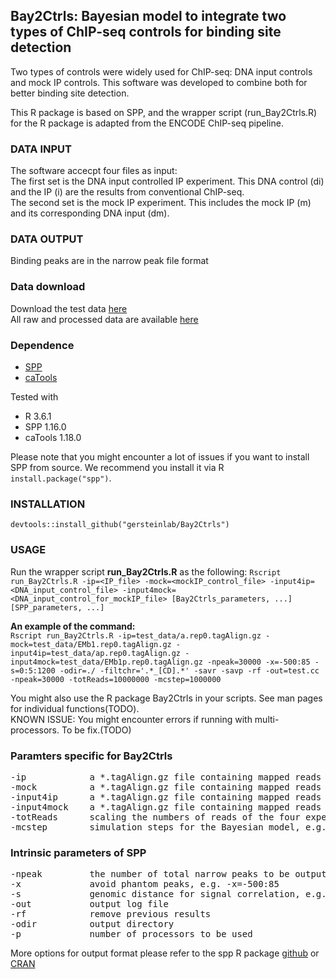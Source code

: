 ## Bay2Ctrls: Bayesian model to integrate two types of ChIP-seq controls for binding site detection
Two types of controls were widely used for ChIP-seq: DNA input controls and mock IP controls. This software was developed to combine both for better binding site detection.

This R package is based on SPP, and the wrapper script (run_Bay2Ctrls.R) for the R package is adapted from the ENCODE ChIP-seq pipeline. 

### DATA INPUT
The software accecpt four files as input:  
The first set is the DNA input controlled IP experiment. This DNA control (di) and the IP (i) are the results from conventional ChIP-seq.  
The second set is the mock IP experiment. This includes the mock IP (m) and its corresponding DNA input (dm).

### DATA OUTPUT
Binding peaks are in the narrow peak file format

### Data download
Download the test data [here](http://archive2.gersteinlab.org/proj/MockOrNot/Bay2Ctrls/test_data/)  
All raw and processed data are available [here](http://archive2.gersteinlab.org/proj/MockOrNot/Data/)

### Dependence
- [SPP](https://cran.r-project.org/web/packages/spp/index.html)
- [caTools](https://cran.r-project.org/web/packages/caTools/index.html)

Tested with
- R 3.6.1
- SPP 1.16.0
- caTools 1.18.0

Please note that you might encounter a lot of issues if you want to install SPP from source. We recommend you install it via R `install.package("spp")`.

### INSTALLATION
`devtools::install_github("gersteinlab/Bay2Ctrls")`

### USAGE
Run the wrapper script **run_Bay2Ctrls.R** as the following:
`Rscript run_Bay2Ctrls.R -ip=<IP_file> -mock=<mockIP_control_file> -input4ip=<DNA_input_control_file> -input4mock=<DNA_input_control_for_mockIP_file> [Bay2Ctrls_parameters, ...] [SPP_parameters, ...]`

**An example of the command:**  
`Rscript run_Bay2Ctrls.R -ip=test_data/a.rep0.tagAlign.gz -mock=test_data/EMb1.rep0.tagAlign.gz -input4ip=test_data/ap.rep0.tagAlign.gz -input4mock=test_data/EMb1p.rep0.tagAlign.gz -npeak=30000 -x=-500:85 -s=0:5:1200 -odir=./ -filtchr='.*_[CD].*' -savr -savp -rf -out=test.cc -npeak=30000 -totReads=10000000 -mcstep=1000000`

You might also use the R package Bay2Ctrls in your scripts. See man pages for individual functions(TODO).  
KNOWN ISSUE: You might encounter errors if running with multi-processors. To be fix.(TODO)

### Paramters specific for Bay2Ctrls
<pre>
-ip            a *.tagAlign.gz file containing mapped reads from the IP experiment (i)  
-mock          a *.tagAlign.gz file containing mapped reads from the mock IP experiment (m)  
-input4ip      a *.tagAlign.gz file containing mapped reads from the DNA input control for the IP experiment (di)  
-input4mock    a *.tagAlign.gz file containing mapped reads from the DNA input control for the mock IP experiment (dm)  
-totReads      scaling the numbers of reads of the four experiments to the same level, e.g. -totReads=10000000
-mcstep        simulation steps for the Bayesian model, e.g. -mcstep=1000000
</pre>

### Intrinsic parameters of SPP
<pre>
-npeak         the number of total narrow peaks to be output, e.g. -npeak=30000  
-x             avoid phantom peaks, e.g. -x=-500:85  
-s             genomic distance for signal correlation, e.g. -s=0:5:1200  
-out           output log file  
-rf            remove previous results  
-odir          output directory  
-p             number of processors to be used
</pre>
More options for output format please refer to the spp R package [github](https://github.com/hms-dbmi/spp) or [CRAN](https://cran.r-project.org/web/packages/spp/index.html)
